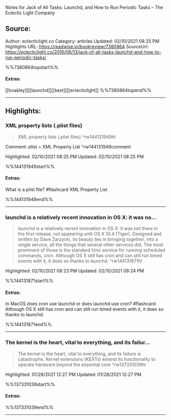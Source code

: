 Notes for Jack of All Tasks: Launchd, and How to Run Periodic Tasks – The Eclectic Light Company

## Source:
Author: eclecticlight.co
Category: articles
Updated: 02/10/2021 08:25 PM
Highlights URL: https://readwise.io/bookreview/7380864
SourceUrl: https://eclecticlight.co/2016/06/13/jack-of-all-tasks-launchd-and-how-to-run-periodic-tasks/

%%7380864topstart%%
#### Extras:
[[hoakley]][[launchd]][[kext]][[eclecticlight]]
%%7380864topend%%
 
-----
 ## Highlights:

### XML property lists (.plist files)
>XML property lists (.plist files) ^rw144131949hl

Comment: plist = XML Property List ^rw144131949comment

Highlighted: 02/10/2021 08:25 PM
Updated: 02/10/2021 08:25 PM

%%144131949start%%
#### Extras:

What is a plist file? #flashcard 
XML Property List
<!--ID: 1614665311999-->


%%144131949end%%



------

### launchd is a relatively recent innovation in OS X: it was no...
>launchd is a relatively recent innovation in OS X: it was not there in the first release, not appearing until OS X 10.4 (Tiger). Designed and written by Dave Zarzycki, its beauty lies in bringing together, into a single service, all the things that several other services did. The most prominent of those is the standard Unix service for running scheduled commands, cron. Although OS X still has cron and can still run timed events with it, it does so thanks to launchd. ^rw144131871hl


Highlighted: 02/10/2021 08:23 PM
Updated: 02/10/2021 08:24 PM

%%144131871start%%
#### Extras:

In MacOS does cron use launchd or does launchd use cron? #flashcard 
Although OS X still has cron and can still run timed events with it, it does so thanks to launchd.
<!--ID: 1614665312010-->


%%144131871end%%



------

### The kernel is the heart, vital to everything, and its failur...
>The kernel is the heart, vital to everything, and its failure is catastrophe. Kernel extensions (KEXTs) extend its functionality to operate hardware beyond the essential core ^rw137331039hl


Highlighted: 01/28/2021 12:27 PM
Updated: 01/28/2021 12:27 PM

%%137331039start%%
#### Extras:

%%137331039end%%

------

